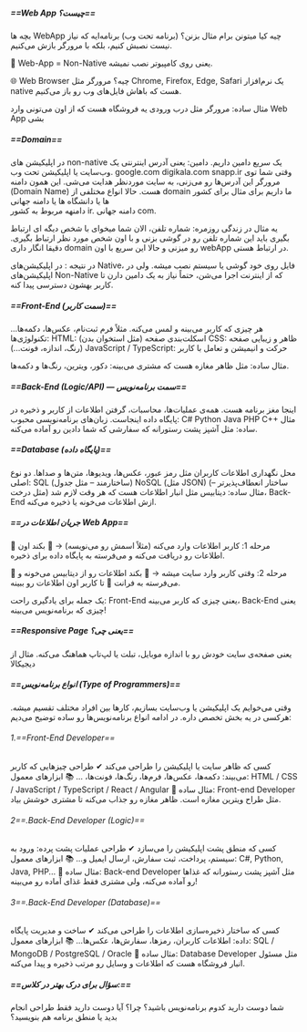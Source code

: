 ##### ==Web App چیست؟==
بچه ها WebApp چیه کیا میتونن برام مثال بزنن؟
 (برنامه تحت وب) برنامه‌ایه که نیاز نیست نصبش کنیم، بلکه با مرورگر بازش می‌کنیم.

🚫 Web-App = Non-Native
یعنی روی کامپیوتر نصب نمیشه.

🌐 Web Browser چیه؟
مرورگر مثل Chrome, Firefox, Edge, Safari یک نرم‌افزار native هست که باهاش فایل‌های وب رو باز می‌کنیم.

مثال ساده:
مرورگر مثل درب ورودی یه فروشگاه هست که از اون می‌تونی وارد Web App بشی

##### ==Domain==
در اپلیکیشن های non-native یک سریع دامین داریم.
دامین: یعنی آدرس اینترنتی یک وب‌سایت یا اپلیکیشن تحت وب.
google.com
digikala.com
snapp.ir
وقتی شما توی مرورگر این آدرس‌ها رو می‌زنی، به سایت موردنظر هدایت می‌شی. این همون دامنه (Domain Name) هست.
حالا انواع مختلفی از domain ما داریم برای مثال برای کشور ها یا دانشگاه ها یا دامنه جهانی  
دامنهه مربوط به کشور ir.
دامنه جهانی com.

یه مثال در زندگی روزمره: شماره تلفن، الان شما میخوای با شخص دیگه ای ارتباط بگیری باید این شماره تلفن رو در گوشی بزنی و با اون شخص مورد نظر ارتباط بگیری. 
دقیقا انگار داری domain رو میزنی و حالا این سریع با اون webApp در ارتباط هستی.

در نتیجه :
در اپلیکیشن‌های Native، فایل روی خود گوشی یا سیستم نصب میشه.
ولی در اپلیکیشن‌های Non-Native که از اینترنت اجرا می‌شن، حتماً نیاز به یک دامین دارن تا کاربر بهشون دسترسی پیدا کنه.


##### ==Front-End (سمت کاربر)==
هر چیزی که کاربر می‌بینه و لمس می‌کنه.
مثلاً فرم ثبت‌نام، عکس‌ها، دکمه‌ها...
تکنولوژی‌ها:
HTML: اسکلت‌بندی صفحه (مثل استخوان بدن)
CSS: ظاهر و زیبایی صفحه (رنگ، اندازه، فونت...)
JavaScript / TypeScript: حرکت و انیمیشن و تعامل با کاربر

مثال ساده:
 مثل ظاهر مغازه هست که مشتری می‌بینه: دکور، ویترین، رنگ‌ها و دکمه‌ها.


##### ==Back-End (Logic/API) — سمت برنامه‌نویس==
اینجا مغز برنامه هست. همه‌ی عملیات‌ها، محاسبات، گرفتن اطلاعات از کاربر و ذخیره در پایگاه داده اینجاست.
زبان‌های برنامه‌نویسی محبوب:
C#
Python
Java
PHP
C++
مثال ساده:
 مثل آشپز پشت رستورانه که سفارشی که شما دادین رو آماده می‌کنه.

##### ==Database (پایگاه داده)==
محل نگهداری اطلاعات کاربران مثل رمز عبور، عکس‌ها، ویدیوها، متن‌ها و صداها.
دو نوع اصلی:
SQL (ساختارمند – مثل جدول)
NoSQL (مثل JSON) (ساختار انعطاف‌پذیرتر – مثل درخت)
مثال ساده:
دیتابیس مثل انبار اطلاعات هست که هر وقت لازم شد، Back-End ازش اطلاعات می‌خونه یا ذخیره می‌کنه.


##### ==جریان اطلاعات در Web App==
🔻 مرحله 1:
کاربر اطلاعات وارد می‌کنه (مثلاً اسمش رو می‌نویسه) →
🔻 بکند اون اطلاعات رو دریافت می‌کنه و می‌فرسته به پایگاه داده برای ذخیره.

🔺 مرحله 2:
وقتی کاربر وارد سایت میشه →
🔺 بکند اطلاعات رو از دیتابیس می‌خونه و می‌فرسته به فرانت
🔺 تا کاربر اون اطلاعات رو ببینه.

یک جمله برای یادگیری راحت:
Front-End
یعنی چیزی که کاربر می‌بینه،
Back-End
یعنی چیزی که برنامه‌نویس می‌بینه!


##### ==Responsive Page یعنی چی؟==
یعنی صفحه‌ی سایت خودش رو با اندازه موبایل، تبلت یا لپ‌تاپ هماهنگ می‌کنه.
مثال از دیجیکالا


##### ==انواع برنامه‌نویس (Type of Programmers)==
وقتی می‌خوایم یک اپلیکیشن یا وب‌سایت بسازیم، کارها بین افراد مختلف تقسیم میشه. هرکسی در یه بخش تخصص داره. در ادامه انواع برنامه‌نویس‌ها رو ساده توضیح می‌دیم:

###### 1.==Front-End Developer==
کسی که ظاهر سایت یا اپلیکیشن را طراحی می‌کند
✔ طراحی چیزهایی که کاربر می‌بیند:
دکمه‌ها، عکس‌ها، فرم‌ها، رنگ‌ها، فونت‌ها، ...
📚 ابزارهای معمول:
HTML / CSS / JavaScript / TypeScript / React / Angular
🧠 مثال ساده:
Front-end Developer
مثل طراح ویترین مغازه است. ظاهر مغازه رو جذاب می‌کنه تا مشتری خوشش بیاد.


###### 2==.Back-End Developer (Logic)==
کسی که منطق پشت اپلیکیشن را می‌سازد
✔ طراحی عملیات پشت پرده:
ورود به سیستم، پرداخت، ثبت سفارش، ارسال ایمیل و...
📚 ابزارهای معمول:
C#, Python, Java, PHP...
🧠 مثال ساده:
Back-end Developer
مثل آشپز پشت رستورانه که غذاها رو آماده می‌کنه، ولی مشتری فقط غذای آماده رو می‌بینه!

###### 3==.Back-End Developer (Database)==
کسی که ساختار ذخیره‌سازی اطلاعات را طراحی می‌کند
✔ ساخت و مدیریت پایگاه داده:
اطلاعات کاربران، رمزها، سفارش‌ها، عکس‌ها...
📚 ابزارهای معمول:
SQL / MongoDB / PostgreSQL / Oracle
🧠 مثال ساده:
Database Developer
مثل مسئول انبار فروشگاه هست که اطلاعات و وسایل رو مرتب ذخیره و پیدا می‌کنه.

##### ==سؤال برای درک بهتر در کلاس:==
شما دوست دارید کدوم برنامه‌نویس باشید؟ چرا؟
آیا دوست دارید فقط طراحی انجام بدید یا منطق برنامه هم بنویسید؟
